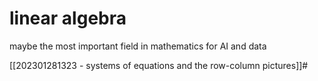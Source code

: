 # linear algebra
maybe the most important field in mathematics for AI and data

[[202301281323 - systems of equations and the row-column pictures]]#